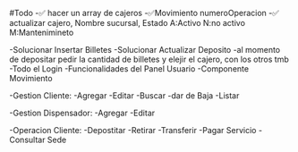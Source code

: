 #Todo
-✅ hacer un array de cajeros
-✅Movimiento numeroOperacion
-✅ actualizar cajero, Nombre sucursal, Estado A:Activo N:no activo M:Mantenimineto

-Solucionar Insertar Billetes
-Solucionar Actualizar Deposito
-al momento de depositar pedir la cantidad de billetes y elejir el cajero, con los otros tmb
-Todo el Login
-Funcionalidades del Panel Usuario
-Componente Movimiento

-Gestion Cliente:
-Agregar
-Editar
-Buscar
-dar de Baja
-Listar

-Gestion Dispensador:
-Agregar
-Editar

-Operacion Cliente:
-Depostitar
-Retirar
-Transferir
-Pagar Servicio
-Consultar Sede
